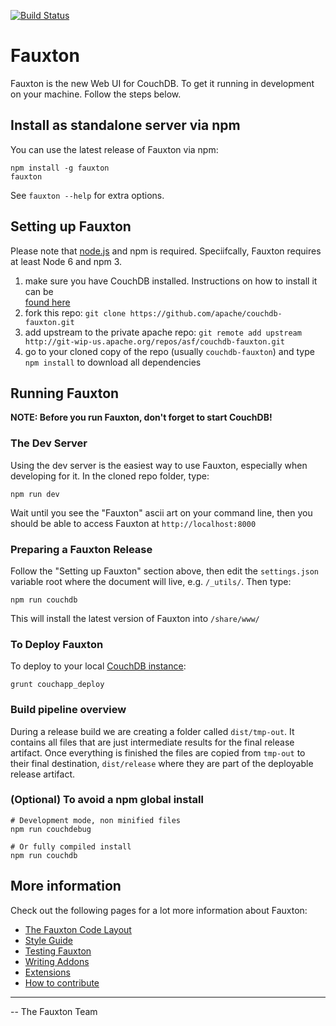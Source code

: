 [![Build Status](https://travis-ci.org/apache/couchdb-fauxton.svg?branch=master)](https://travis-ci.org/apache/couchdb-fauxton)

# Fauxton


Fauxton is the new Web UI for CouchDB. To get it running in development on your machine. Follow the steps below.

## Install as standalone server via npm

You can use the latest release of Fauxton via npm:

    npm install -g fauxton
    fauxton

See `fauxton --help` for extra options.


## Setting up Fauxton

Please note that [node.js](http://nodejs.org/) and npm is required. Speciifcally, Fauxton requires at least Node 6 and npm 3.

1. make sure you have CouchDB installed. Instructions on how to install it can be  
[found here](http://couchdb.readthedocs.org/en/latest/install/index.html)
1. fork this repo: `git clone https://github.com/apache/couchdb-fauxton.git`
1. add upstream to the private apache repo: `git remote add upstream http://git-wip-us.apache.org/repos/asf/couchdb-fauxton.git`
1. go to your cloned copy of the repo (usually `couchdb-fauxton`) and type `npm install` to download all dependencies

## Running Fauxton

**NOTE: Before you run Fauxton, don't forget to start CouchDB!**


### The Dev Server

Using the dev server is the easiest way to use Fauxton, especially when developing for it. In the cloned repo folder,
type:

```
npm run dev
```

Wait until you see the "Fauxton" ascii art on your command line, then you should be able to access Fauxton at
`http://localhost:8000`


### Preparing a Fauxton Release

Follow the "Setting up Fauxton" section above, then edit the `settings.json` variable root where the document will live, 
e.g. `/_utils/`. Then type:

```
npm run couchdb
```
This will install the latest version of Fauxton into `/share/www/`


### To Deploy Fauxton

To deploy to your local [CouchDB instance](http://localhost:5984/fauxton/_design/fauxton/index.html):

    grunt couchapp_deploy

### Build pipeline overview

During a release build we are creating a folder called `dist/tmp-out`.
It contains all files that are just intermediate results for the final
release artifact. Once everything is finished the files are copied from
`tmp-out` to their final destination, `dist/release` where they are
part of the deployable release artifact.

### (Optional) To avoid a npm global install
    # Development mode, non minified files
    npm run couchdebug

    # Or fully compiled install
    npm run couchdb



## More information 

Check out the following pages for a lot more information about Fauxton:

- [The Fauxton Code Layout](https://github.com/apache/couchdb-fauxton/blob/master/code-layout.md)
- [Style Guide](https://github.com/apache/couchdb-fauxton/blob/master/styleguide.md)
- [Testing Fauxton](https://github.com/apache/couchdb-fauxton/blob/master/tests.md)
- [Writing Addons](https://github.com/apache/couchdb-fauxton/blob/master/writing_addons.md)
- [Extensions](https://github.com/apache/couchdb-fauxton/blob/master/extensions.md)
- [How to contribute](https://github.com/apache/couchdb-fauxton/blob/master/CONTRIBUTING.md)


------


-- The Fauxton Team

